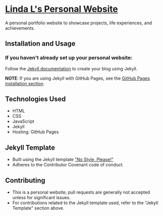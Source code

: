 # [Linda L's Personal Website](https://lingduo-l.github.io/)

A personal portfolio website to showcase projects, life experiences, and achievements. 

## Installation and Usage

### If you haven't already set up your personal website:

Follow the [Jekyll documentation](https://jekyllrb.com/docs/) to create your blog using Jekyll.

**NOTE**: If you are using Jekyll with GitHub Pages, see the [GitHub Pages installation section](#github-pages-installation).

## Technologies Used

- HTML
- CSS
- JavaScript
- Jekyll
- Hosting: GitHub Pages

## Jekyll Template

- Built using the Jekyll template ["No Style, Please!"](https://github.com/riggraz/no-style-please.git)
- Adheres to the Contributor Covenant code of conduct.

## Contributing

- This is a personal website; pull requests are generally not accepted unless for significant issues.
- For contributions related to the Jekyll template used, refer to the "Jekyll Template" section above.

